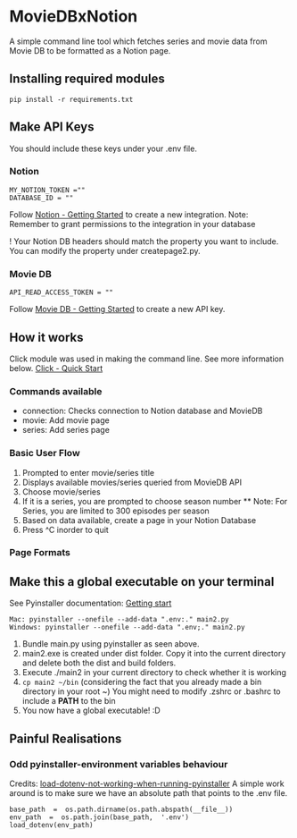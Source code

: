 # MovieDBxNotion

A simple command line tool which fetches series and movie data from Movie DB to be formatted as a Notion page.

## Installing required modules

    pip install -r requirements.txt

## Make API Keys

You should include these keys under your .env file.

### Notion

    MY_NOTION_TOKEN =""
    DATABASE_ID = ""

Follow [Notion - Getting Started](https://developers.notion.com/docs/create-a-notion-integration#getting-started) to create a new integration. Note: Remember to grant permissions to the integration in your database

! Your Notion DB headers should match the property you want to include. You can modify the property under createpage2.py.

### Movie DB

    API_READ_ACCESS_TOKEN = ""

Follow [Movie DB - Getting Started](https://developer.themoviedb.org/reference/intro/getting-started) to create a new API key.

## How it works

Click module was used in making the command line. See more information below.
[Click - Quick Start](https://click.palletsprojects.com/en/8.1.x/api/)

### Commands available

- connection: Checks connection to Notion database and MovieDB
- movie: Add movie page
- series: Add series page

### Basic User Flow

1. Prompted to enter movie/series title
2. Displays available movies/series queried from MovieDB API
3. Choose movie/series
4. If it is a series, you are prompted to choose season number
   \*\* Note: For Series, you are limited to 300 episodes per season
5. Based on data available, create a page in your Notion Database
6. Press ^C inorder to quit

### Page Formats

## Make this a global executable on your terminal

See Pyinstaller documentation: [Getting start](https://pyinstaller.org/en/stable/operating-mode.html)

    Mac: pyinstaller --onefile --add-data ".env:." main2.py
    Windows: pyinstaller --onefile --add-data ".env;." main2.py

1.  Bundle main.py using pyinstaller as seen above.
2.  main2.exe is created under dist folder. Copy it into the current directory and delete both the dist and build folders.
3.  Execute ./main2 in your current directory to check whether it is working
4.  `cp main2 ~/bin` (considering the fact that you already made a bin directory in your root ~)
    You might need to modify .zshrc or .bashrc to include a **PATH** to the bin
5.  You now have a global executable! :D

## Painful Realisations

### Odd pyinstaller-environment variables behaviour

Credits: [load-dotenv-not-working-when-running-pyinstaller](https://stackoverflow.com/questions/71245844/load-dotenv-env-not-working-when-running-pyinstaller-executable-from-path-searc)
A simple work around is to make sure we have an absolute path that points to the .env file.

    base_path  =  os.path.dirname(os.path.abspath(__file__))
    env_path  =  os.path.join(base_path,  '.env')
    load_dotenv(env_path)
